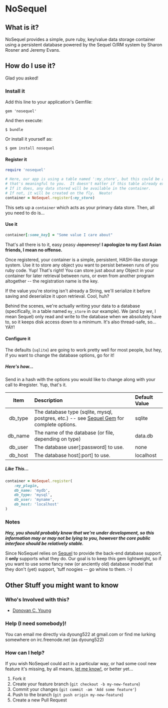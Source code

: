 NoSequel
========
What is it?
-----------
NoSequel provides a simple, pure ruby, key/value data storage container using a persistent database powered by the Sequel O/RM system by Sharon Rosner and Jeremy Evans.

How do I use it?
------------------
Glad you asked!

### Install it

Add this line to your application's Gemfile:

    gem 'nosequel'

And then execute:

    $ bundle

Or install it yourself as:

    $ gem install nosequel

#### Register it
```ruby
require 'nosequel'

# Here, our app is using a table named ':my_store', but this could be anything
# that's meaningful to you.  It doesn't matter if this table already exists.
# If it does, any data stored will be available in the container.
# If not, it will be created on the fly.  Neato!
container = NoSequel.register(:my_store)
```

This sets up a `container` which acts as your primary data store.  Then, all you need to do is...

#### Use it
```ruby
container[:some_key] = "Some value I care about"
```

That's all there is to it, easy peasy ~~Japanesey~~! __I apologize to my East Asian friends, I mean no offense.__

Once registered, your container is a simple, persistent, HASH-like storage system. Use it to store any object you want to persist between runs of you ruby code.  Yup! That's right! You can store just about any Object in your container for later retrieval between runs, or even from another program altogether -- the registration name is the key.

If the value you're storing isn't already a String, we'll serialize it before saving and deserialize it upon retrieval.  Cool, huh?

Behind the scenes, we're actually writing your data to a database (specifically, in a table named `my_store` in our example).  We (and by _we_, I mean Sequel) only read and write to the database when we absolutely have to, so it keeps disk access down to a minimum.  It's also thread-safe, so... YAY!

#### Configure it
The defaults (`sqlite`) are going to work pretty well for most people, but hey, if you want to change the database options, go for it!

##### Here's how...
Send in a hash with the options you would like to change along with your call to #register.  Yup, that's it.

|  Item  | Description  | Default Value  |
|:------:|:-------------|:---------------|
| db_type | The database type (sqlite, mysql, postgres, etc.) -- see [Sequel Gem](http://sequel.rubyforge.org/rdoc-adapters/index.html) for complete options. | sqlite |
| db_name | The name of the database (or file, depending on type) | data.db |
| db_user | The database user[:password] to use. | none |
| db_host | The database host[:port] to use. | localhost |

##### Like This...
```ruby
container = NoSequel.register(
    :my_plugin,
    db_name: 'mydb',
    db_type: 'mysql',
    db_user: 'myname',
    db_host: 'localhost'
)
```

### Notes
***Hey, you should probably know that we're under development, so this information may or may not be lying to you, however the core public interface should be relatively stable.***

Since NoSequel relies on [Sequel](https://github.com/jeremyevans/sequel) to provide the back-end database support, it **only** supports what they do.  Our goal is to keep this gem lightweight, so if you want to use some fancy new (or anciently old) database model that they don't (yet) support, 'tuff noogies -- go whine to them.  :-)


Other Stuff you might want to know
----------------------------------
### Who's Involved with this?
- [Donovan C. Young](https://github.com/dyoung522)

### Help (I need somebody)!
You can email me directly via dyoung522 at gmail.com or find me lurking somewhere on irc.freenode.net (as dyoung522)

### How can I help?
If you wish NoSequel could act in a particular way, or had some cool new feature it's missing, by all means, [let me know!](mailto:dyoung522@gmail.com), or better yet...

1. Fork it
2. Create your feature branch (`git checkout -b my-new-feature`)
3. Commit your changes (`git commit -am 'Add some feature'`)
4. Push to the branch (`git push origin my-new-feature`)
5. Create a new Pull Request
